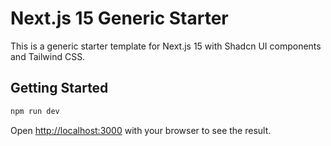 # Next.js 15 Generic Starter

This is a generic starter template for Next.js 15 with Shadcn UI components and Tailwind CSS.

## Getting Started

```bash
npm run dev
```

Open [http://localhost:3000](http://localhost:3000) with your browser to see the result.
